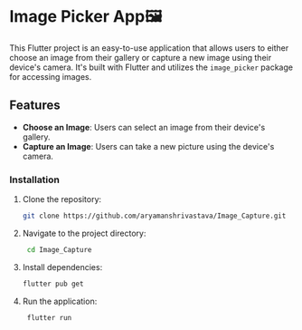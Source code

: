 # Image Picker App🖼️

This Flutter project is an easy-to-use application that allows users to either choose an image from their gallery or capture a new image using their device's camera. It's built with Flutter and utilizes the `image_picker` package for accessing images.

## Features

- **Choose an Image**: Users can select an image from their device's gallery.
- **Capture an Image**: Users can take a new picture using the device's camera.

### Installation

1. Clone the repository:
   
   ```sh
   git clone https://github.com/aryamanshrivastava/Image_Capture.git
   
2. Navigate to the project directory:
   
   ```sh
    cd Image_Capture
   
3. Install dependencies:
   ```sh
   flutter pub get

4. Run the application:
   ```sh
    flutter run
